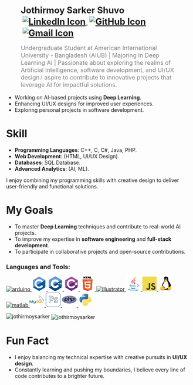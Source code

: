 <!-- Profile Header (Name and Titles) -->
<div style="margin-top: 80px; text-align: left; padding: 0 40px;">
  <h1 style="font-size: 24px; margin-bottom: 5px;">
    Jothirmoy Sarker Shuvo
    <!-- Badge Icons (Only Icons, No Names) -->
    <a href="https://www.linkedin.com/in/jothirmoy-sarker">
      <img src="https://img.shields.io/static/v1?label=&message=LinkedIn&color=0A66C2&logo=linkedin&logoColor=white" alt="LinkedIn Icon" style="vertical-align: middle; margin-left: 5px;">
    </a>
    <a href="https://github.com/jothirmoysarker">
      <img src="https://img.shields.io/static/v1?label=&message=GitHub&color=181717&logo=github&logoColor=white" alt="GitHub Icon" style="vertical-align: middle; margin-left: 5px;">
    </a>
    <a href="mailto:jothirmoysarker001@gmail.com">
      <img src="https://img.shields.io/static/v1?label=&message=Gmail&color=D14836&logo=gmail&logoColor=white" alt="Gmail Icon" style="vertical-align: middle; margin-left: 5px;">
    </a>
  </h1>
  <p style="font-size: 16px; color: gray;">Undergraduate Student at American International University - Bangladesh (AIUB) | Majoring in Deep Learning AI | Passionate about exploring the realms of Artificial Intelligence, software development, and UI/UX design.I aspire to contribute to innovative projects that leverage AI for impactful solutions.</p>
</div>

- Working on AI-based projects using **Deep Learning**.
- Enhancing UI/UX designs for improved user experiences.
- Exploring personal projects in software development.

# Skill  

  - **Programming Languages**: C++, C, C#, Java, PHP. 
  - **Web Development**: (HTML, UI/UX Design).
  - **Databases**: SQL Database. 
  - **Advanced Analytics**: (AI, ML).
    
  I enjoy combining my programming skills with creative design to deliver user-friendly and functional solutions.
 
# My Goals

- To master **Deep Learning** techniques and contribute to real-world AI projects.
- To improve my expertise in **software engineering** and **full-stack development**.
- To participate in collaborative projects and open-source contributions.



<h3 align="left">Languages and Tools:</h3>
<p align="left"> <a href="https://www.arduino.cc/" target="_blank" rel="noreferrer"> <img src="https://cdn.worldvectorlogo.com/logos/arduino-1.svg" alt="arduino" width="40" height="40"/> </a> <a href="https://www.cprogramming.com/" target="_blank" rel="noreferrer"> <img src="https://raw.githubusercontent.com/devicons/devicon/master/icons/c/c-original.svg" alt="c" width="40" height="40"/> </a> <a href="https://www.w3schools.com/cpp/" target="_blank" rel="noreferrer"> <img src="https://raw.githubusercontent.com/devicons/devicon/master/icons/cplusplus/cplusplus-original.svg" alt="cplusplus" width="40" height="40"/> </a> <a href="https://www.w3schools.com/cs/" target="_blank" rel="noreferrer"> <img src="https://raw.githubusercontent.com/devicons/devicon/master/icons/csharp/csharp-original.svg" alt="csharp" width="40" height="40"/> </a> <a href="https://www.w3.org/html/" target="_blank" rel="noreferrer"> <img src="https://raw.githubusercontent.com/devicons/devicon/master/icons/html5/html5-original-wordmark.svg" alt="html5" width="40" height="40"/> </a> <a href="https://www.adobe.com/in/products/illustrator.html" target="_blank" rel="noreferrer"> <img src="https://www.vectorlogo.zone/logos/adobe_illustrator/adobe_illustrator-icon.svg" alt="illustrator" width="40" height="40"/> </a> <a href="https://www.java.com" target="_blank" rel="noreferrer"> <img src="https://raw.githubusercontent.com/devicons/devicon/master/icons/java/java-original.svg" alt="java" width="40" height="40"/> </a> <a href="https://developer.mozilla.org/en-US/docs/Web/JavaScript" target="_blank" rel="noreferrer"> <img src="https://raw.githubusercontent.com/devicons/devicon/master/icons/javascript/javascript-original.svg" alt="javascript" width="40" height="40"/> </a> <a href="https://www.linux.org/" target="_blank" rel="noreferrer"> <img src="https://raw.githubusercontent.com/devicons/devicon/master/icons/linux/linux-original.svg" alt="linux" width="40" height="40"/> </a> <a href="https://www.mathworks.com/" target="_blank" rel="noreferrer"> <img src="https://upload.wikimedia.org/wikipedia/commons/2/21/Matlab_Logo.png" alt="matlab" width="40" height="40"/> </a> <a href="https://www.mysql.com/" target="_blank" rel="noreferrer"> <img src="https://raw.githubusercontent.com/devicons/devicon/master/icons/mysql/mysql-original-wordmark.svg" alt="mysql" width="40" height="40"/> </a> <a href="https://www.photoshop.com/en" target="_blank" rel="noreferrer"> <img src="https://raw.githubusercontent.com/devicons/devicon/master/icons/photoshop/photoshop-line.svg" alt="photoshop" width="40" height="40"/> </a> <a href="https://www.php.net" target="_blank" rel="noreferrer"> <img src="https://raw.githubusercontent.com/devicons/devicon/master/icons/php/php-original.svg" alt="php" width="40" height="40"/> </a> <a href="https://www.python.org" target="_blank" rel="noreferrer"> <img src="https://raw.githubusercontent.com/devicons/devicon/master/icons/python/python-original.svg" alt="python" width="40" height="40"/> </a> </p>

<p><img align="left" src="https://github-readme-stats.vercel.app/api/top-langs?username=jothirmoysarker&show_icons=true&locale=en&layout=compact" alt="jothirmoysarker" /></p>

<p>&nbsp;<img align="center" src="https://github-readme-stats.vercel.app/api?username=jothirmoysarker&show_icons=true&locale=en" alt="jothirmoysarker" /></p>

# Fun Fact

- I enjoy balancing my technical expertise with creative pursuits in **UI/UX design**.
- Constantly learning and pushing my boundaries, I believe every line of code contributes to a brighter future.

